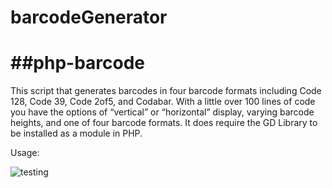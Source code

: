 # barcodeGenerator
##php-barcode
===========

This script that generates barcodes in four barcode formats including
Code 128, Code 39, Code 2of5, and Codabar. With a little over 100 lines
of code you have the options of “vertical” or “horizontal” display,
varying barcode heights, and one of four barcode formats. It does require
the GD Library to be installed as a module in PHP.

Usage:

<img alt="testing" src="barcode.php?text=testing" />

